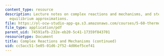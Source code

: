 ```yaml
---
content_type: resource
description: Lecture notes on complex reactions and mechanisms, and steady-state and
  equilibrium approximations.
file: https://ol-ocw-studio-app-qa.s3.amazonaws.com/courses/5-60-thermodynamics-kinetics-spring-2008/cc5acc515e0501d62f524d06ef5cef41_lec_32.pdf
file_type: application/pdf
parent_uid: 74591afb-232e-eb20-5c41-17359f843701
resourcetype: Document
title: Complex Reactions and Mechanisms (continued)
uid: cc5acc51-5e05-01d6-2f52-4d06ef5cef41
---
```

